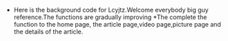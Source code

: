 * Here is the background code for Lcyjtz.Welcome everybody big guy reference.The functions are gradually improving
*The complete the function to the home page,  the article page,video page,picture page and the details of the article.